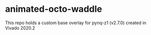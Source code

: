 # animated-octo-waddle
This repo holds a custom base overlay for pynq-z1 (v2.7.0) created in Vivado 2020.2
